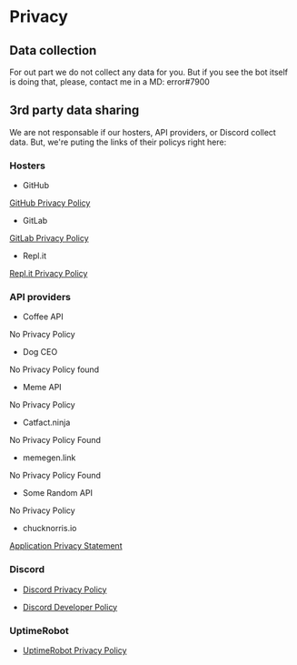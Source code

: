 # Privacy
## Data collection
For out part we do not collect any data for you. But if you see the bot itself is doing that, please, contact me in a MD: error#7900


## 3rd party data sharing
We are not responsable if our hosters, API providers, or Discord collect data. But, we're puting the links of their policys right here:


### Hosters
- GitHub

[GitHub Privacy Policy](https://github.com/site/privacy)

- GitLab

[GitLab Privacy Policy](https://about.gitlab.com/privacy)

- Repl.it

[Repl.it Privacy Policy](https://repl.it/site/privacy)


### API providers
- Coffee API

No Privacy Policy

- Dog CEO

No Privacy Policy found

- Meme API

No Privacy Policy

- Catfact.ninja

No Privacy Policy Found

- memegen.link

No Privacy Policy Found

- Some Random API

No Privacy Policy

- chucknorris.io

[Application Privacy Statement](https://api.chucknorris.io/privacy)


### Discord
- [Discord Privacy Policy](https://discord.com/privacy)

- [Discord Developer Policy](https://discord.com/developers/docs/policy)


### UptimeRobot
- [UptimeRobot Privacy Policy](https://uptimerobot.com/privacy)

